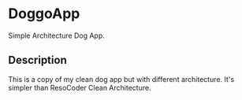# DoggoApp

Simple Architecture Dog App.

## Description

This is a copy of my clean dog app but with different architecture.
It's simpler than ResoCoder Clean Architecture.